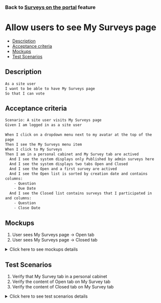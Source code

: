 ### Back to [Surveys on the portal](/../../) feature

# Allow users to see My Surveys page

- [Description](#description)
- [Acceptance criteria](#acceptance-criteria)
- [Mockups](#mockups)
- [Test Scenarios](#test-scenarios)

## Description

    As a site user
    I want to be able to have My Surveys page
    So that I can vote

## Acceptance criteria

    Scenario: A site user visits My Surveys page
    Given I am logged in as a site user

    When I click on a dropdown menu next to my avatar at the top of the page
    Then I see the My Surveys menu item
    When I click to My Surveys
    Then I am in a personal cabinet and My Survey tab are actived
      And I see the system displays only Published by admin surveys here
      And I see the system displays two tabs Open and Closed
      And I see the Open and a first survey are actived
      And I see the Open list is sorted by creation date and contains columns:
        - Question
        - Due Date
      And I see the Closed list contains surveys that I participated in and columns:
        - Question
        - Close Date

## Mockups

1. User sees My Surveys page -> Open tab
2. User sees My Surveys page -> Closed tab

<details>
  <summary>Click here to see mockups details</summary>

**1. User sees My Surveys page -> Open tab:**

![My Surveys page -> Open tab](/products/sport_news_portal/web_application_features/surveys/images/my_surveys_opened.png)

**2. User sees My Surveys page -> Closed tab:**

![My Surveys page -> Closed tab Screen](/products/sport_news_portal/web_application_features/surveys/images/my_surveys_closed.png)

</details>

## Test Scenarios

1. Verify that My Survey tab in a personal cabinet
2. Verify the content of Open tab on My Survey tab
3. Verify the content of Closed tab on My Survey tab

<details>
  <summary>Click here to see test scenarios details</summary>

### **#1. Verify that My Survey tab in a personal cabinet**

|#|Steps|Expected Result
------|-------|----------
|1|Go to sport news site|
|2|Log in your user account|
|3|Click on a dropdown menu next to my avatar at the top of the page|The system displays My Surveys menu item
|4|Click to My Surveys|Then the system takes me to a personal cabinet and My Survey tab is active

### **#2. Verify the content of Open tab on My Survey tab**

|#|Steps|Expected Result
------|-------|----------
|1|Go to sport news site|
|2|Log in your user account|
|3|Click on a dropdown menu next to my avatar at the top of the page|The system displays My Surveys menu item
|4|Click to My Surveys|Then the system takes me to a personal cabinet and My Survey tab is active
|5|Go to Open tab|Open list is sorted by creation date and contains columns:<br>- Question<br>- Due Date

### **#3. Verify the content of Closed tab on My Survey tab**

|#|Steps|Expected Result
------|-------|----------
|1|Go to sport news site|
|2|Log in your user account|
|3|Click on a dropdown menu next to my avatar at the top of the page|The system displays My Surveys menu item
|4|Click to My Surveys|Then the system takes me to a personal cabinet and My Survey tab is active
|5|Go to Closed tab|Closed list contains surveys that I participated in and columns:<br>- Question<br>- Close Date

</details>

